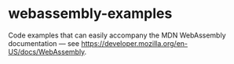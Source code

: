 # webassembly-examples
Code examples that can easily accompany the MDN WebAssembly documentation — see https://developer.mozilla.org/en-US/docs/WebAssembly. 
